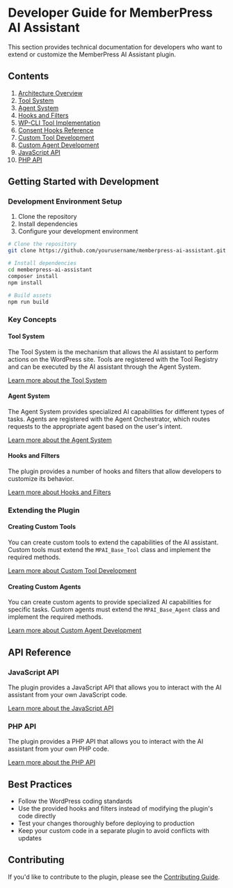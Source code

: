 # Developer Guide for MemberPress AI Assistant

This section provides technical documentation for developers who want to extend or customize the MemberPress AI Assistant plugin.

## Contents

1. [Architecture Overview](./architecture-overview.md)
2. [Tool System](./tool-system.md)
3. [Agent System](./agent-system.md)
4. [Hooks and Filters](./hooks-and-filters.md)
5. [WP-CLI Tool Implementation](./wpcli-tool-implementation.md)
6. [Consent Hooks Reference](./consent-hooks-reference.md)
7. [Custom Tool Development](./custom-tool-development.md)
8. [Custom Agent Development](./custom-agent-development.md)
9. [JavaScript API](./javascript-api.md)
10. [PHP API](./php-api.md)

## Getting Started with Development

### Development Environment Setup

1. Clone the repository
2. Install dependencies
3. Configure your development environment

```bash
# Clone the repository
git clone https://github.com/yourusername/memberpress-ai-assistant.git

# Install dependencies
cd memberpress-ai-assistant
composer install
npm install

# Build assets
npm run build
```

### Key Concepts

#### Tool System

The Tool System is the mechanism that allows the AI assistant to perform actions on the WordPress site. Tools are registered with the Tool Registry and can be executed by the AI assistant through the Agent System.

[Learn more about the Tool System](./tool-system.md)

#### Agent System

The Agent System provides specialized AI capabilities for different types of tasks. Agents are registered with the Agent Orchestrator, which routes requests to the appropriate agent based on the user's intent.

[Learn more about the Agent System](./agent-system.md)

#### Hooks and Filters

The plugin provides a number of hooks and filters that allow developers to customize its behavior.

[Learn more about Hooks and Filters](./hooks-and-filters.md)

### Extending the Plugin

#### Creating Custom Tools

You can create custom tools to extend the capabilities of the AI assistant. Custom tools must extend the `MPAI_Base_Tool` class and implement the required methods.

[Learn more about Custom Tool Development](./custom-tool-development.md)

#### Creating Custom Agents

You can create custom agents to provide specialized AI capabilities for specific tasks. Custom agents must extend the `MPAI_Base_Agent` class and implement the required methods.

[Learn more about Custom Agent Development](./custom-agent-development.md)

## API Reference

### JavaScript API

The plugin provides a JavaScript API that allows you to interact with the AI assistant from your own JavaScript code.

[Learn more about the JavaScript API](./javascript-api.md)

### PHP API

The plugin provides a PHP API that allows you to interact with the AI assistant from your own PHP code.

[Learn more about the PHP API](./php-api.md)

## Best Practices

- Follow the WordPress coding standards
- Use the provided hooks and filters instead of modifying the plugin's code directly
- Test your changes thoroughly before deploying to production
- Keep your custom code in a separate plugin to avoid conflicts with updates

## Contributing

If you'd like to contribute to the plugin, please see the [Contributing Guide](../CONTRIBUTING.md).